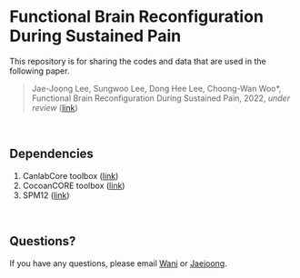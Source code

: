 # Functional Brain Reconfiguration During Sustained Pain

This repository is for sharing the codes and data that are used in the following paper.

> Jae-Joong Lee, Sungwoo Lee, Dong Hee Lee, Choong-Wan Woo\*, Functional Brain Reconfiguration During Sustained Pain, 2022, _under review_ ([link](https://www.biorxiv.org/content/10.1101/2021.10.16.464642v1))

<br>

## Dependencies

1. CanlabCore toolbox ([link](https://github.com/canlab/CanlabCore))
2. CocoanCORE toolbox ([link](https://github.com/cocoanlab/cocoanCORE))
3. SPM12 ([link](https://www.fil.ion.ucl.ac.uk/spm/software/spm12/))

<br>

## Questions?

If you have any questions, please email [Wani](mailto:choongwan.woo@gmail.com) or [Jaejoong](mailto:jaejoonglee92@gmail.com).
